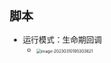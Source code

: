## 脚本

- 运行模式：生命期回调
  - <img src="../../../../../../iCloudDrive/iCloud~com~coderforart~iOS~MWeb/media/image-20230310195303621.png" alt="image-20230310195303621" style="zoom: 50%;" />